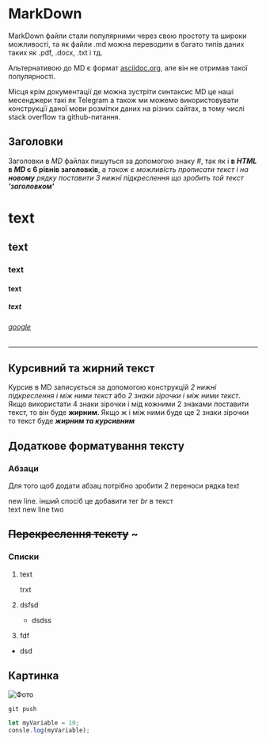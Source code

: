   # MarkDown
  MarkDown файли стали популярними через свою простоту та широки можливості, та як файли .md можна переводити в багато типів даних таких як .pdf, .docx, .txt  і тд.

  Альтернативою до MD є формат [asciidoc.org](asciidoc.org), але він не отримав такої популярності.

  Місця крім документації де можна зустріти синтаксис MD це наші месенджери такі як Telegram а також ми можемо використовувати конструкції даної мови розмітки даних на різних сайтах, в тому числі stack overflow та github-питання.
  
## Заголовки
Заголовки в _MD_ файлах пишуться за допомогою знаку *#*, так як і **в _HTML_ в _MD_ є 6 рівнів заголовків**, а _також є можливість прописати текст і на __новому__ рядку поставити 3 нижні підкреслення що зробить той текст **'заголовком'**_
# text
## text
### text
#### text
##### text
###### [google][1]
_ _ _

## Курсивний та жирний текст
Курсив в MD записується за допомогою конструкцій _2 нижні підкреслення і між ними текст_ або *2 знаки зірочки і між ними текст*. Якщо використати 4 знаки зірочки і мід кожними 2 знаками поставити текст, то він буде **жирним**. Якщо ж і між ними буде ще 2 знаки зірочки то текст буде ***жирним та курсивним***

## Додаткове форматування тексту
### Абзаци
Для того щоб додати абзац потрібно зробити 2 переноси рядка
text

new line. інший спосіб це добавити тег _br_  в текст <br>
text
new line two

## ~~Перекреслення тексту~~ ~

### Списки

1. text 

   trxt

2. dsfsd 
   - dsdss
1. fdf 
* dsd

## Картинка
![Фото](https://i.ytimg.com/vi/C9ZF4VokOxM/maxresdefault.jpg)


`git push`
```javascript
let myVariable = 10;
consle.log(myVariable);
```

[1]:(google.com)
